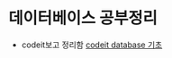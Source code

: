 # 데이터베이스 공부정리

- codeit보고 정리함
  [codeit database 기초](https://www.codeit.kr/topics/data-analysis-using-sql/lessons/3163)
  []()
